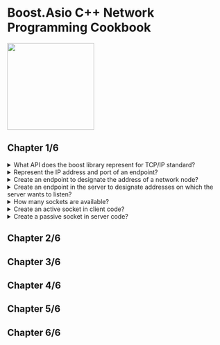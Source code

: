 # Boost.Asio C++ Network Programming Cookbook
<img src="covers/9781783986545.jpg" width="200"/>

## Chapter 1/6

<details>
<summary>What API does the boost library represent for TCP/IP standard?</summary>

> The TCP/IP standard does not standardize the protocol API implementation;
> therefore, several API implementations exist. However, the one based on
> Berkeley Sockets API is the most widely used.

> Origin: Boost.Asio C++ Network Programming Cookbook - Chapter 1

> References:
---
</details>

<details>
<summary>Represent the IP address and port of an endpoint?</summary>

> ```cpp
> #include <boost/asio.hpp>
>
> int main()
> {
>     boost::asio::ip::address_v4 address{boost::asio::ip::address_v4::from_string("127.0.0.1")};
>     boost::asio::ip::address_v6 address{boost::asio::ip::address_v6::any()};
>     boost::asio::ip::address address{boost::asio::ip::address::from_string("127.0.0.1")};
>     boost::asio::ip::port_type port{80};
> }
> ``````

> Origin: Boost.Asio C++ Network Programming Cookbook - Chapter 1

> References:
---
</details>


<details>
<summary>Create an endpoint to designate the address of a network node?</summary>

> A pair of values consisting of an IP address and a protocol port number that
> uniquely identifies a particular application running on a particular host in
> a computer network is called an endpoint.
>
> The client application uses an endpoint to designate a particular server
> application it wants to communicate with.
>
> 1. Obtain the server application's IP address and port number. The IP address
>    should be specified as a string in the dot-decimal (IPv4) or hexadecimal
>    (IPv6) notation.
> 2. Represent the raw IP address as an object of the `asio::ip::address`
>    class.
> 3. Instantiate the object of the `asio::ip::tcp::endpoint` class from the
>    address object created in step 2 and a port number.
> 4. The endpoint is ready to be used to designate the server application in
>    Boost.Asio communication related methods.
>
> The server application uses an endpoint to specify a local IP address and a
> port number on which it wants to receive incoming messages from clients. If
> there is more than one IP address on the host, the server application will
> want to create a special endpoint representing all IP addresses at once.
>
> 1. Obtain the protocol port number on which the server will listen for
>    incoming requests.
> 2. Create a special instance of the `asio::ip::address` object representing
>    all IP addresses available on the host running the server.
> 3. Instantiate an object of the `asio::ip::tcp::endpoint` class from the
>    address object created in step 2 and a port number.
> 4. The endpoint is ready to be used to specify to the operating system that
>    the server wants to listen for incoming messages on all IP addresses and a
>    particular protocol port number.
>
> ```cpp
> #include <string>
> #include <boost/asio.hpp>
>
> int main()
> {
>     boost::asio::ip::address address{boost::asio::ip::address::from_string("localhost")};
>     boost::asio::ip::port_type port{80};
>     boost::asio::ip::tcp::endpoint endpoint{address, port};
> }
> ``````

> Origin: Boost.Asio C++ Network Programming Cookbook - Chapter 1

> References:
---
</details>

<details>
<summary>Create an endpoint in the server to designate addresses on which the server wants to listen?</summary>

> ```cpp
> #include <boost/asio.hpp>
>
> int main()
> {
>     unsigned short port{8080};
>     auto address{boost::asio::ip::address_v6::any()};
>     boost::asio::ip::tcp::endpoint endpoint{address, port};
> }
> ``````
>
> The IP-protocol-version-agnostic class `asio::ip::address` does not provide
> the `any()` method. The server application must explicitly specify whether it
> wants to receive requests either on IPv4 or on IPv6 addresses by using the
> object returned by the `any()` method of either the `asio::ip::address_v4` or
> `asio::ip::address_v6` class correspondingly.

> Origin: Boost.Asio C++ Network Programming Cookbook - Chapter 1

> References:
---
</details>

<details>
<summary>How many sockets are available?</summary>

> Basically, there are two types of sockets. A socket intended to be used to
> send and receive data to and from a remote application or to initiate a
> connection establishment process with it is called an active socket, whereas
> a passive socket is the one used to passively wait for incoming connection
> requests from remote applications.
>
> ```cpp
> #include <boost/asio.hpp>
>
> boost::asio::ip::tcp::socket{}; // active socket
> boost::asio::ip::tcp::acceptor{}; // passive socket
> ``````

> Origin: 1

> References:
---
</details>

<details>
<summary>Create an active socket in client code?</summary>

> 1. Create an instance of the `boost::asio::io_service` class or use the one
>    that has been created earlier.
> 2. Create an object of the class that represents the transport layer protocol
>    (TCP or UDP) and the version of the underlying IP protocol (IPv4 or IPv6)
>    over which the socket is intended to communicate.
> 3. Create an object representing a socket corresponding to the required
>    protocol type. Pass the object of `boost::asio::io_service` class to the
>    socket's constructor.
> 4. Call the socket's `open()` method, passing the object representing the
>    protocol created in step 2 as an argument.
>
> ```cpp
> #include <boost/asio.hpp>
>
> int main()
> {
>     boost::asio::io_context service;
>     boost::asio::ip::tcp::socket socket{service};
>     boost::asio::ip::tcp protocol{boost::asio::ip::tcp::v4()};
>     socket.open(protocol);
>     socket.close();
> }
> ``````
>
> The `boost::asio::ip::tcp::socket` constructor throws an exception of the
> type `boost::system::system_error` if it fails.
>
> In Boost.Asio, opening a socket means associating it with full set of
> parameters describing a specific protocol over which the socket is intended
> to be communicating. When the Boost.Asio socket object is provided with these
> parameters, it has enough information to allocate a real socket object of the
> underlying operating system.

> Origin: Boost.Asio C++ Network Programming Cookbook - Chapter 1

> References:
---
</details>

<details>
<summary>Create a passive socket in server code?</summary>

> A passive socket or acceptor socket is a type of socket that is used to wait
> for connection establishment requests from remote applications that
> communicate over the TCP protocol.
>
> This definition has two important implications:
>
> - Passive sockets are used only in server applications or hybrid applications
>   that may play both roles of the client and server.
> - Passive sockets are defined only for the TCP protocol. As the UDP protocol
>   doesn't imply connection establishment, there is no need for a passive
>   socket when communication is performed over UDP.
>
> To create an acceptor socket:
>
1. Create an instance of the `boost::asio::io_service` class or use the one
   that has been created earlier.
2. Create an object of the `boost::asio::ip::tcp` class that represents the TCP
   protocol and the required version of the underlying IP protocol (IPv4 or
   IPv6).
3. Create an object of the `boost::asio::ip::tcp::acceptor` class representing
   an acceptor socket, passing the object of the `boost::asio::io_service`
   class to its constructor.
4. Call the acceptor socket's `open()` method, passing the object representing
   the protocol created in step 2 as an argument.
>
> ```cpp
> #include <boost/asio.hpp>
>
> int main()
> {
>     boost::asio::io_context service;
>     boost::asio::ip::tcp::acceptor acceptor{service};
>     boost::asio::ip::tcp protocol{boost::asio::ip::tcp::v6()};
>     acceptor.open(protocol);
>     acceptor.close();
> }
> ``````

> Origin: Boost.Asio C++ Network Programming Cookbook - Chapter 1

> References:
---
</details>

## Chapter 2/6
## Chapter 3/6
## Chapter 4/6
## Chapter 5/6
## Chapter 6/6
